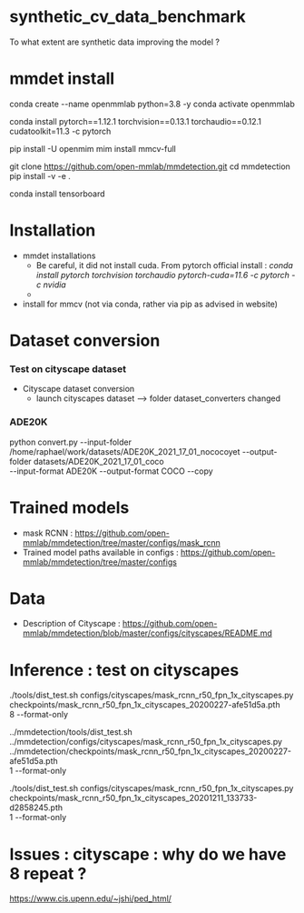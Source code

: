 # synthetic_cv_data_benchmark
To what extent are synthetic data improving the model ?



# mmdet install

conda create --name openmmlab python=3.8 -y
conda activate openmmlab

conda install pytorch==1.12.1 torchvision==0.13.1 torchaudio==0.12.1 cudatoolkit=11.3 -c pytorch

pip install -U openmim
mim install mmcv-full

git clone https://github.com/open-mmlab/mmdetection.git
cd mmdetection
pip install -v -e .

conda install tensorboard

# Installation 
- mmdet installations
  - Be careful, it did not install cuda. From pytorch official install : *conda install pytorch torchvision torchaudio pytorch-cuda=11.6 -c pytorch -c nvidia*
  - 
- install for mmcv (not via conda, rather via pip as advised in website)

# Dataset conversion

### Test on cityscape dataset
- Cityscape dataset conversion
  - launch cityscapes dataset --> folder dataset_converters changed

### ADE20K

python convert.py --input-folder /home/raphael/work/datasets/ADE20K_2021_17_01_nococoyet --output-folder datasets/ADE20K_2021_17_01_coco \
                  --input-format ADE20K --output-format COCO --copy

# Trained models
- mask RCNN : https://github.com/open-mmlab/mmdetection/tree/master/configs/mask_rcnn
- Trained model paths available in configs : https://github.com/open-mmlab/mmdetection/tree/master/configs


# Data
- Description of Cityscape : https://github.com/open-mmlab/mmdetection/blob/master/configs/cityscapes/README.md


# Inference : test on cityscapes

./tools/dist_test.sh configs/cityscapes/mask_rcnn_r50_fpn_1x_cityscapes.py \
    checkpoints/mask_rcnn_r50_fpn_1x_cityscapes_20200227-afe51d5a.pth \
    8  --format-only


../mmdetection/tools/dist_test.sh \
    ../mmdetection/configs/cityscapes/mask_rcnn_r50_fpn_1x_cityscapes.py \
    ../mmdetection/checkpoints/mask_rcnn_r50_fpn_1x_cityscapes_20200227-afe51d5a.pth \
    1  --format-only


./tools/dist_test.sh configs/cityscapes/mask_rcnn_r50_fpn_1x_cityscapes.py \
    checkpoints/mask_rcnn_r50_fpn_1x_cityscapes_20201211_133733-d2858245.pth\
    1  --format-only

# Issues : cityscape : why do we have 8 repeat ?

https://www.cis.upenn.edu/~jshi/ped_html/
